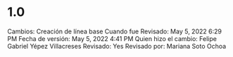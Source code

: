 # 1.0

Cambios: Creación de línea base
Cuando fue Revisado: May 5, 2022 6:29 PM
Fecha de  versión: May 5, 2022 4:41 PM
Quien hizo el cambio: Felipe Gabriel Yépez Villacreses
Revisado: Yes
Revisado por: Mariana Soto Ochoa